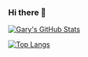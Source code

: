 ### Hi there 👋

[![Gary's GitHub Stats](https://github-readme-stats.vercel.app/api?username=gpinkham&show_icons=true&count_private=true&theme=vue)](https://github.com/gpinkham)

[![Top Langs](https://github-readme-stats.vercel.app/api/top-langs/?username=gpinkham)](https://github.com/gpinkham/github-readme-stats)

<!--
**gpinkham/gpinkham** is a ✨ _special_ ✨ repository because its `README.md` (this file) appears on your GitHub profile.

Here are some ideas to get you started:

- 🔭 I’m currently working on ...
- 🌱 I’m currently learning ...
- 👯 I’m looking to collaborate on ...
- 🤔 I’m looking for help with ...
- 💬 Ask me about ...
- 📫 How to reach me: ...
- 😄 Pronouns: ...
- ⚡ Fun fact: ...
-->
